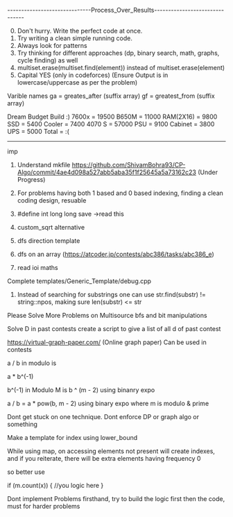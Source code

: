 ------------------------------Process_Over_Results-------------------------------



0. Don't hurry. Write the perfect code at once.
0. Try writing a clean simple running code.
1. Always look for patterns
2. Try thinking for different approaches (dp, binary search, math, graphs, cycle finding) as well
3. multiset.erase(multiset.find(element)) instead of multiset.erase(element)
4. Capital YES (only in codeforces) (Ensure Output is in lowercase/uppercase as per the problem)

Varible names
ga = greates_after (suffix array)
gf = greatest_from (suffix array)


Dream Budget Build :)
7600x 	  = 19500
B650M 	  = 11000
RAM(2X16) =  9800
SSD       =  5400
Cooler    =  7400
4070 S    = 57000
PSU   	  =  9100
Cabinet   =  3800
UPS       =  5000
Total 	  =   :(

_________________________________________________________________________________________

imp
1. Understand mkfile
https://github.com/ShivamBohra93/CP-Algo/commit/4ae4d098a527abb5aba35f1f25645a5a73162c23 
(Under Progress)



2. For problems having both 1 based and 0 based indexing, finding a clean coding design, resuable
3. #define int long long save ->read this
4. custom_sqrt alternative
5. dfs direction template
6. dfs on an array (https://atcoder.jp/contests/abc386/tasks/abc386_e)
7. read ioi maths

Complete templates/Generic_Template/debug.cpp


1. Instead of searching for substrings one can use
	str.find(substr) != string::npos, making sure len(substr) <= str


Please Solve More Problems on Multisource bfs and bit manipulations

Solve D in past contests
create a script to give a list of all d of past contest


https://virtual-graph-paper.com/
(Online graph paper)
Can be used in contests


a / b  in modulo is

a * b^(-1)

b^(-1) in Modulo M is b ^ (m - 2) using binanry expo

a / b = a * pow(b, m - 2) using binary expo where m is modulo & prime

Dont get stuck on one technique. Dont enforce DP or graph algo or something 

Make a template for index using lower_bound

While using map, on accessing elements not present will create indexes, and if you reiterate, there will be extra elements having frequency 0

so better use

if (m.count(x)) {
	//you logic here
}

Dont implement Problems firsthand, try to build the logic first then the code, must for harder problems

